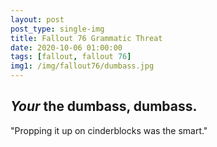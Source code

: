 ```yaml
---
layout: post
post_type: single-img
title: Fallout 76 Grammatic Threat
date: 2020-10-06 01:00:00
tags: [fallout, fallout 76]
img1: /img/fallout76/dumbass.jpg
---
```

## *Your* the dumbass, dumbass. 

"Propping it up on cinderblocks was the smart."
